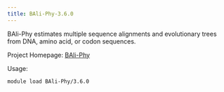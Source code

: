 ```yaml
---
title: BAli-Phy-3.6.0
---
```

BAli-Phy estimates multiple sequence alignments and evolutionary trees from DNA, amino acid, 
or codon sequences.

Project Homepage: [BAli-Phy](http://www.bali-phy.org/)

Usage:
```
module load BAli-Phy/3.6.0
```
